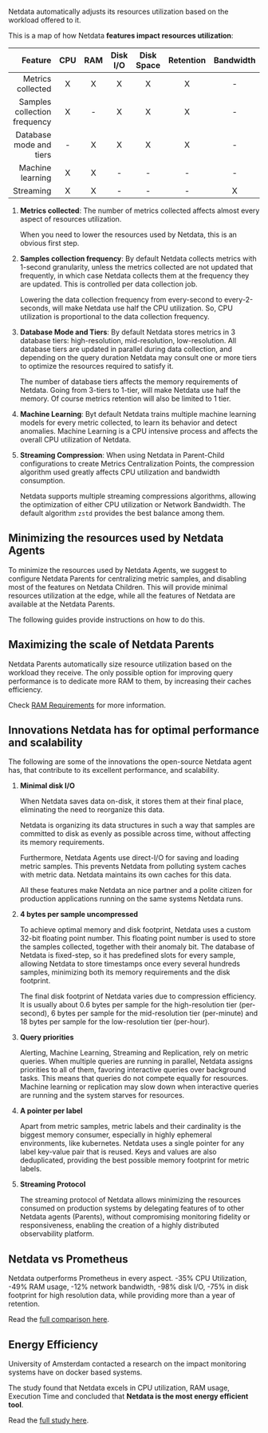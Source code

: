 

Netdata automatically adjusts its resources utilization based on the workload offered to it.

This is a map of how Netdata **features impact resources utilization**:

|                      Feature | CPU | RAM | Disk I/O | Disk Space | Retention | Bandwidth |
|-----------------------------:|:---:|:---:|:--------:|:----------:|:---------:|:---------:|
|            Metrics collected |  X  |  X  |    X     |     X      |     X     |     -     |
| Samples collection frequency |  X  |  -  |    X     |     X      |     X     |     -     |
|      Database mode and tiers |  -  |  X  |    X     |     X      |     X     |     -     |
|             Machine learning |  X  |  X  |    -     |     -      |     -     |     -     |
|                    Streaming |  X  |  X  |    -     |     -      |     -     |     X     |

1. **Metrics collected**: The number of metrics collected affects almost every aspect of resources utilization.

   When you need to lower the resources used by Netdata, this is an obvious first step.

2. **Samples collection frequency**: By default Netdata collects metrics with 1-second granularity, unless the metrics collected are not updated that frequently, in which case Netdata collects them at the frequency they are updated. This is controlled per data collection job.

   Lowering the data collection frequency from every-second to every-2-seconds, will make Netdata use half the CPU utilization. So, CPU utilization is proportional to the data collection frequency.

3. **Database Mode and Tiers**:  By default Netdata stores metrics in 3 database tiers: high-resolution, mid-resolution, low-resolution. All database tiers are updated in parallel during data collection, and depending on the query duration Netdata may consult one or more tiers to optimize the resources required to satisfy it.

   The number of database tiers affects the memory requirements of Netdata. Going from 3-tiers to 1-tier, will make Netdata use half the memory. Of course metrics retention will also be limited to 1 tier.

4. **Machine Learning**: Byt default Netdata trains multiple machine learning models for every metric collected, to learn its behavior and detect anomalies. Machine Learning is a CPU intensive process and affects the overall CPU utilization of Netdata.

5. **Streaming Compression**: When using Netdata in Parent-Child configurations to create Metrics Centralization Points, the compression algorithm used greatly affects CPU utilization and bandwidth consumption.

   Netdata supports multiple streaming compressions algorithms, allowing the optimization of either CPU utilization or Network Bandwidth. The default algorithm `zstd` provides the best balance among them.

## Minimizing the resources used by Netdata Agents

To minimize the resources used by Netdata Agents, we suggest to configure Netdata Parents for centralizing metric samples, and disabling most of the features on Netdata Children. This will provide minimal resources utilization at the edge, while all the features of Netdata are available at the Netdata Parents.

The following guides provide instructions on how to do this.

## Maximizing the scale of Netdata Parents

Netdata Parents automatically size resource utilization based on the workload they receive. The only possible option for improving query performance is to dedicate more RAM to them, by increasing their caches efficiency.

Check [RAM Requirements](/docs/agent/netdata-agent/sizing-netdata-agents/ram-requirements) for more information.

## Innovations Netdata has for optimal performance and scalability

The following are some of the innovations the open-source Netdata agent has, that contribute to its excellent performance, and scalability.

1. **Minimal disk I/O**

   When Netdata saves data on-disk, it stores them at their final place, eliminating the need to reorganize this data.

   Netdata is organizing its data structures in such a way that samples are committed to disk as evenly as possible across time, without affecting its memory requirements.

   Furthermore, Netdata Agents use direct-I/O for saving and loading metric samples. This prevents Netdata from polluting system caches with metric data. Netdata maintains its own caches for this data.

   All these features make Netdata an nice partner and a polite citizen for production applications running on the same systems Netdata runs.

2. **4 bytes per sample uncompressed**

   To achieve optimal memory and disk footprint, Netdata uses a custom 32-bit floating point number. This floating point number is used to store the samples collected, together with their anomaly bit. The database of Netdata is fixed-step, so it has predefined slots for every sample, allowing Netdata to store timestamps once every several hundreds samples, minimizing both its memory requirements and the disk footprint.

   The final disk footprint of Netdata varies due to compression efficiency. It is usually about 0.6 bytes per sample for the high-resolution tier (per-second), 6 bytes per sample for the mid-resolution tier (per-minute) and 18 bytes per sample for the low-resolution tier (per-hour).

3. **Query priorities**

   Alerting, Machine Learning, Streaming and Replication, rely on metric queries. When multiple queries are running in parallel, Netdata assigns priorities to all of them, favoring interactive queries over background tasks. This means that queries do not compete equally for resources. Machine learning or replication may slow down when interactive queries are running and the system starves for resources.

4. **A pointer per label**

   Apart from metric samples, metric labels and their cardinality is the biggest memory consumer, especially in highly ephemeral environments, like kubernetes. Netdata uses a single pointer for any label key-value pair that is reused. Keys and values are also deduplicated, providing the best possible memory footprint for metric labels.

5. **Streaming Protocol**

   The streaming protocol of Netdata allows minimizing the resources consumed on production systems by delegating features of to other Netdata agents (Parents), without compromising monitoring fidelity or responsiveness, enabling the creation of a highly distributed observability platform.

## Netdata vs Prometheus

Netdata outperforms Prometheus in every aspect. -35% CPU Utilization, -49% RAM usage, -12% network bandwidth, -98% disk I/O, -75% in disk footprint for high resolution data, while providing more than a year of retention.

Read the [full comparison here](https://blog.netdata.cloud/netdata-vs-prometheus-performance-analysis/).

## Energy Efficiency

University of Amsterdam contacted a research on the impact monitoring systems have on docker based systems.

The study found that Netdata excels in CPU utilization, RAM usage, Execution Time and concluded that **Netdata is the most energy efficient tool**.

Read the [full study here](https://www.ivanomalavolta.com/files/papers/ICSOC_2023.pdf).
